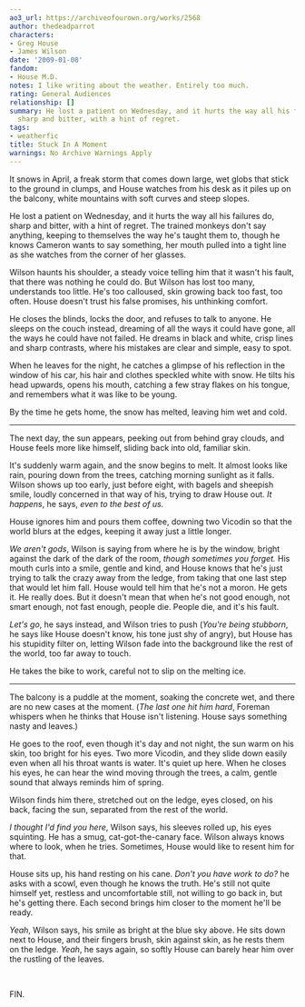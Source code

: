 ```yaml
---
ao3_url: https://archiveofourown.org/works/2568
author: thedeadparrot
characters:
- Greg House
- James Wilson
date: '2009-01-08'
fandom:
- House M.D.
notes: I like writing about the weather. Entirely too much.
rating: General Audiences
relationship: []
summary: He lost a patient on Wednesday, and it hurts the way all his failures do,
  sharp and bitter, with a hint of regret.
tags:
- weatherfic
title: Stuck In A Moment
warnings: No Archive Warnings Apply
---
```


It snows in April, a freak storm that comes down large, wet globs that stick to the ground in clumps, and House watches from his desk as it piles up on the balcony, white mountains with soft curves and steep slopes.

He lost a patient on Wednesday, and it hurts the way all his failures do, sharp and bitter, with a hint of regret. The trained monkeys don't say anything, keeping to themselves the way he's taught them to, though he knows Cameron wants to say something, her mouth pulled into a tight line as she watches from the corner of her glasses.

Wilson haunts his shoulder, a steady voice telling him that it wasn't his fault, that there was nothing he could do. But Wilson has lost too many, understands too little. He's too calloused, skin growing back too fast, too often. House doesn't trust his false promises, his unthinking comfort.

He closes the blinds, locks the door, and refuses to talk to anyone. He sleeps on the couch instead, dreaming of all the ways it could have gone, all the ways he could have not failed. He dreams in black and white, crisp lines and sharp contrasts, where his mistakes are clear and simple, easy to spot.

When he leaves for the night, he catches a glimpse of his reflection in the window of his car, his hair and clothes speckled white with snow. He tilts his head upwards, opens his mouth, catching a few stray flakes on his tongue, and remembers what it was like to be young.

By the time he gets home, the snow has melted, leaving him wet and cold.



---

The next day, the sun appears, peeking out from behind gray clouds, and House feels more like himself, sliding back into old, familiar skin.

It's suddenly warm again, and the snow begins to melt. It almost looks like rain, pouring down from the trees, catching morning sunlight as it falls. Wilson shows up too early, just before eight, with bagels and sheepish smile, loudly concerned in that way of his, trying to draw House out. *It happens*, he says, *even to the best of us.*

House ignores him and pours them coffee, downing two Vicodin so that the world blurs at the edges, keeping it away just a little longer.

*We aren't gods*, Wilson is saying from where he is by the window, bright against the dark of the dark of the room, *though sometimes you forget.* His mouth curls into a smile, gentle and kind, and House knows that he's just trying to talk the crazy away from the ledge, from taking that one last step that would let him fall. House would tell him that he's not a moron. He gets it. He really does. But it doesn't mean that when he's not good enough, not smart enough, not fast enough, people die. People die, and it's his fault.

*Let's go*, he says instead, and Wilson tries to push (*You're being stubborn*, he says like House doesn't know, his tone just shy of angry), but House has his stupidity filter on, letting Wilson fade into the background like the rest of the world, too far away to touch.

He takes the bike to work, careful not to slip on the melting ice.



---

The balcony is a puddle at the moment, soaking the concrete wet, and there are no new cases at the moment. (*The last one hit him hard*, Foreman whispers when he thinks that House isn't listening. House says something nasty and leaves.)

He goes to the roof, even though it's day and not night, the sun warm on his skin, too bright for his eyes. Two more Vicodin, and they slide down easily even when all his throat wants is water. It's quiet up here. When he closes his eyes, he can hear the wind moving through the trees, a calm, gentle sound that always reminds him of spring.

Wilson finds him there, stretched out on the ledge, eyes closed, on his back, facing the sun, separated from the rest of the world.

*I thought I'd find you here*, Wilson says, his sleeves rolled up, his eyes squinting. He has a smug, cat-got-the-canary face. Wilson always knows where to look, when he tries. Sometimes, House would like to resent him for that.

House sits up, his hand resting on his cane. *Don't you have work to do?* he asks with a scowl, even though he knows the truth. He's still not quite himself yet, restless and uncomfortable still, not willing to go back in, but he's getting there. Each second brings him closer to the moment he'll be ready.

*Yeah*, Wilson says, his smile as bright at the blue sky above. He sits down next to House, and their fingers brush, skin against skin, as he rests them on the ledge. *Yeah*, he says again, so softly House can barely hear him over the rustling of the leaves.

 

FIN.
